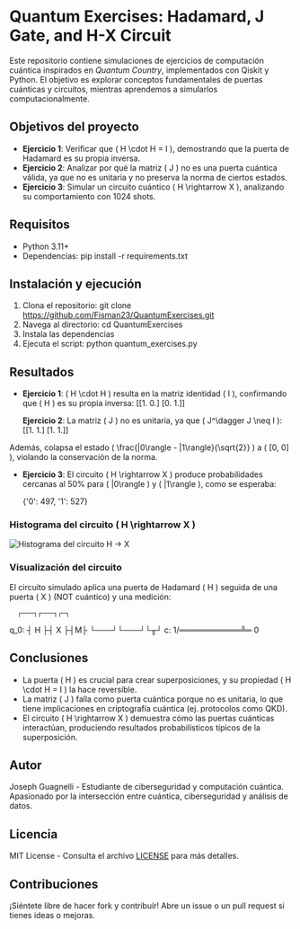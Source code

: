 # Quantum Exercises: Hadamard, J Gate, and H-X Circuit

Este repositorio contiene simulaciones de ejercicios de computación cuántica inspirados en *Quantum Country*, implementados con Qiskit y Python. El objetivo es explorar conceptos fundamentales de puertas cuánticas y circuitos, mientras aprendemos a simularlos computacionalmente.

## Objetivos del proyecto
- **Ejercicio 1**: Verificar que \( H \cdot H = I \), demostrando que la puerta de Hadamard es su propia inversa.
- **Ejercicio 2**: Analizar por qué la matriz \( J \) no es una puerta cuántica válida, ya que no es unitaria y no preserva la norma de ciertos estados.
- **Ejercicio 3**: Simular un circuito cuántico \( H \rightarrow X \), analizando su comportamiento con 1024 shots.

## Requisitos
- Python 3.11+
- Dependencias:
 pip install -r requirements.txt

## Instalación y ejecución
1. Clona el repositorio:
 git clone https://github.com/Fisman23/QuantumExercises.git
2. Navega al directorio:
   cd QuantumExercises
3. Instala las dependencias
4. Ejecuta el script:
   python quantum_exercises.py

## Resultados
- **Ejercicio 1**: \( H \cdot H \) resulta en la matriz identidad \( I \), confirmando que \( H \) es su propia inversa:
    [[1.  0.]
    [0.  1.]]

   **Ejercicio 2**: La matriz \( J \) no es unitaria, ya que \( J^\dagger J \neq I \):
    [[1. 1.]
    [1. 1.]]

  
Además, colapsa el estado \( \frac{|0\rangle - |1\rangle}{\sqrt{2}} \) a \( [0, 0] \), violando la conservación de la norma.
- **Ejercicio 3**: El circuito \( H \rightarrow X \) produce probabilidades cercanas al 50% para \( |0\rangle \) y \( |1\rangle \), como se esperaba:
  
  {'0': 497, '1': 527}


### Histograma del circuito \( H \rightarrow X \)
![Histograma del circuito H -> X](histogram.png)

### Visualización del circuito
El circuito simulado aplica una puerta de Hadamard \( H \) seguida de una puerta \( X \) (NOT cuántico) y una medición:

      ┌───┐┌───┐┌─┐
 q_0: ┤ H ├┤ X ├┤M├
     └───┘└───┘└╥┘
c: 1/═══════════╩═
                0


## Conclusiones
- La puerta \( H \) es crucial para crear superposiciones, y su propiedad \( H \cdot H = I \) la hace reversible.
- La matriz \( J \) falla como puerta cuántica porque no es unitaria, lo que tiene implicaciones en criptografía cuántica (ej. protocolos como QKD).
- El circuito \( H \rightarrow X \) demuestra cómo las puertas cuánticas interactúan, produciendo resultados probabilísticos típicos de la superposición.

## Autor
Joseph Guagnelli - Estudiante de ciberseguridad y computación cuántica. Apasionado por la intersección entre cuántica, ciberseguridad y análisis de datos.

## Licencia
MIT License - Consulta el archivo [LICENSE](LICENSE) para más detalles.

## Contribuciones
¡Siéntete libre de hacer fork y contribuir! Abre un issue o un pull request si tienes ideas o mejoras.






